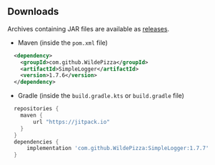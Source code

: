 Downloads
---------
Archives containing JAR files are available as [releases](https://github.com/WildePizza/SimpleLogger/releases).

 * Maven (inside the `pom.xml` file)
```xml
  <dependency>
    <groupId>com.github.WildePizza</groupId>
    <artifactId>SimpleLogger</artifactId>
    <version>1.7.6</version>
  </dependency>
```
 
 * Gradle (inside the `build.gradle.kts` or `build.gradle` file)
```groovy
  repositories {
    maven {
        url "https://jitpack.io"
    }
  }
  dependencies {
      implementation 'com.github.WildePizza:SimpleLogger:1.7.7'
  }
```
